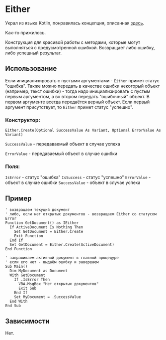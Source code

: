 # Either

Украл из языка Kotlin, понравилась концепция, описанная [здесь](https://habr.com/ru/company/piter/blog/589579/).

Как-то прижилось.

Конструкция для красивой работы с методами, которые могут выполняться с предусмотренной ошибкой. Возвращает либо ошибку, либо успешный результат.

## Использование

Если инициализировать с пустыми аргументами - `Either` примет статус "ошибка". Также можно передать в качестве ошибки некоторый объект (например, текст ошибки) - тогда надо инициализировать с пустым первым аргументом, а во втором передать "ошибочный" объект. В первом аргументе всегда передаётся верный объект. Если первый аргумент присутствует, то `Either` примет статус "успешно".

### Конструктор:
```VBA
Either.Create(Optional SuccessValue As Variant, Optional ErrorValue As Variant)
```

`SuccessValue`  - передаваемый объект в случае успеха

`ErrorValue`  - передаваемый объект в случае ошибки

### Поля:

`IsError` - статус "ошибка"
`IsSuccess` - статус "успешно"
`ErrorValue` - объект в случае ошибки
`SuccessValue` - объект в случае успеха

## Пример

```VBA
' возвращаем текущий документ
' либо, если нет открытых документов - возвращаем Either со статусом Error
Function GetDocument() as IEither
  If ActiveDocument Is Nothing Then
    Set GetDocument = Either.Create
    Exit Function
  End If
  Set GetDocument = Either.Create(ActiveDocument)
End Function

' запрашиваем активный документ в главной процедуре
' если его нет - выдаём ошибку и завершаем
Sub Main()
  Dim MyDocument as Document
  With GetDocument
    If .IsError Then
      VBA.MsgBox "Нет открытых документов"
      Exit Sub
    End If
    Set MyDocument = .SuccessValue
  End With
End Sub
```

## Зависимости

Нет.